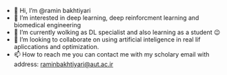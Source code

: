 - 👋 Hi, I’m @ramin bakhtiyari
- 👀 I’m interested in deep learning, deep reinforcment learning and biomedical engineering
- 🌱 I’m currently wolking as DL specialist and also learning as a student :wink:
- 💞️ I’m looking to collaborate on using artificial inteligence in real lif apliccations and optimization.
- 📫 How to reach me you can contact me with my scholary email with address: raminbakhtiyari@aut.ac.ir

<!---
ramin40/ramin40 is a ✨ special ✨ repository because its `README.md` (this file) appears on your GitHub profile.
You can click the Preview link to take a look at your changes.
--->
